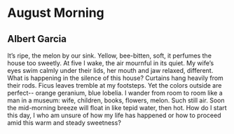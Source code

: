 # August Morning
## Albert Garcia
It’s ripe, the melon
by our sink. Yellow,
bee-bitten, soft, it perfumes
the house too sweetly.
At five I wake, the air
mournful in its quiet.
My wife’s eyes swim calmly
under their lids, her mouth and jaw
relaxed, different.
What is happening in the silence
of this house? Curtains
hang heavily from their rods.
Ficus leaves tremble
at my footsteps. Yet
the colors outside are perfect--
orange geranium, blue lobelia.
I wander from room to room
like a man in a museum:
wife, children, books, flowers,
melon. Such still air. Soon
the mid-morning breeze will float in
like tepid water, then hot.
How do I start this day,
I who am unsure
of how my life has happened
or how to proceed
amid this warm and steady sweetness?